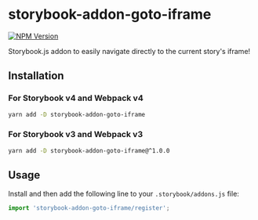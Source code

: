 # storybook-addon-goto-iframe

[![NPM Version](https://img.shields.io/npm/v/storybook-addon-goto-iframe.svg?style=for-the-badge&logo=npm)](https://www.npmjs.org/package/storybook-addon-goto-iframe)

Storybook.js addon to easily navigate directly to the current story's iframe!

## Installation

### For Storybook v4 and Webpack v4

```sh
yarn add -D storybook-addon-goto-iframe
```

### For Storybook v3 and Webpack v3

```sh
yarn add -D storybook-addon-goto-iframe@^1.0.0
```

## Usage

Install and then add the following line to your `.storybook/addons.js` file:

```js
import 'storybook-addon-goto-iframe/register';
```
